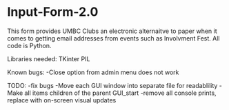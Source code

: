 # Input-Form-2.0

This form provides UMBC Clubs an electronic alternaitve to paper when it comes to getting email addresses from events such as Involvment Fest.
All code is Python.

Libraries needed:
TKinter
PIL

Known bugs:
-Close option from admin menu does not work

TODO:
-fix bugs
-Move each GUI window into separate file for readablility
-Make all items children of the parent GUI_start
-remove all console prints, replace with on-screen visual updates
